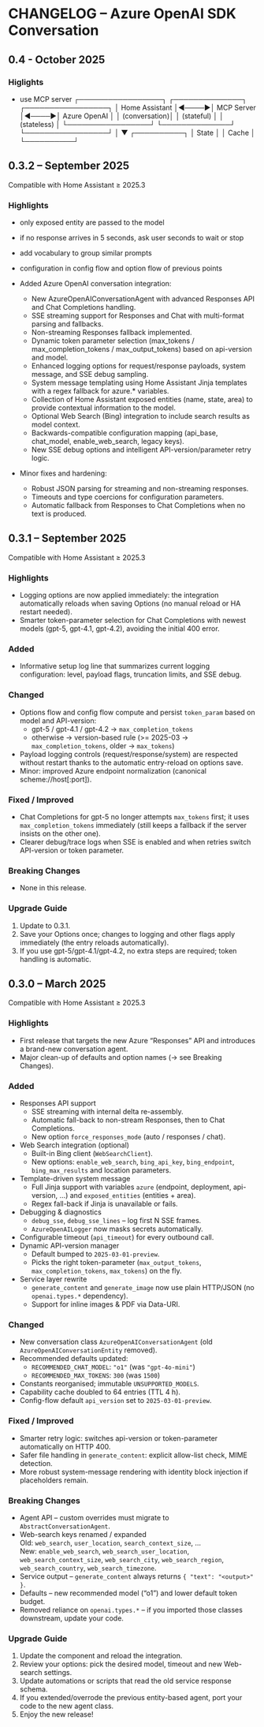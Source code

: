 # CHANGELOG – Azure OpenAI SDK Conversation  
## 0.4 - October 2025
### Higlights
- use MCP server
┌─────────────────┐      ┌──────────────┐      ┌─────────────────┐
│  Home Assistant │◄────►│  MCP Server  │◄────►│  Azure OpenAI   │
│   (conversation)│      │  (stateful)  │      │   (stateless)   │
└─────────────────┘      └──────────────┘      └─────────────────┘
                               │
                               ▼
                         ┌──────────┐
                         │  State   │
                         │  Cache   │
                         └──────────┘  
## 0.3.2 – September 2025  
Compatible with Home Assistant ≥ 2025.3  
  
### Highlights  
- only exposed entity are passed to the model
- if no response arrives in 5 seconds, ask user seconds to wait or stop
- add vocabulary to group similar prompts
- configuration in config flow and option flow of previous points
- Added Azure OpenAI conversation integration:
  - New AzureOpenAIConversationAgent with advanced Responses API and Chat Completions handling.
  - SSE streaming support for Responses and Chat with multi-format parsing and fallbacks.
  - Non-streaming Responses fallback implemented.
  - Dynamic token parameter selection (max_tokens / max_completion_tokens / max_output_tokens) based on api-version and model.
  - Enhanced logging options for request/response payloads, system message, and SSE debug sampling.
  - System message templating using Home Assistant Jinja templates with a regex fallback for azure.* variables.
  - Collection of Home Assistant exposed entities (name, state, area) to provide contextual information to the model.
  - Optional Web Search (Bing) integration to include search results as model context.
  - Backwards-compatible configuration mapping (api_base, chat_model, enable_web_search, legacy keys).
  - New SSE debug options and intelligent API-version/parameter retry logic.

- Minor fixes and hardening:
  - Robust JSON parsing for streaming and non-streaming responses.
  - Timeouts and type coercions for configuration parameters.
  - Automatic fallback from Responses to Chat Completions when no text is produced.

## 0.3.1 – September 2025  
Compatible with Home Assistant ≥ 2025.3  
  
### Highlights  
- Logging options are now applied immediately: the integration automatically reloads when saving Options (no manual reload or HA restart needed).  
- Smarter token-parameter selection for Chat Completions with newest models (gpt-5, gpt-4.1, gpt-4.2), avoiding the initial 400 error.  
  
### Added  
- Informative setup log line that summarizes current logging configuration: level, payload flags, truncation limits, and SSE debug.  
  
### Changed  
- Options flow and config flow compute and persist `token_param` based on model and API-version:  
  - gpt-5 / gpt-4.1 / gpt-4.2 → `max_completion_tokens`  
  - otherwise → version-based rule (>= 2025-03 → `max_completion_tokens`, older → `max_tokens`)  
- Payload logging controls (request/response/system) are respected without restart thanks to the automatic entry-reload on options save.  
- Minor: improved Azure endpoint normalization (canonical scheme://host[:port]).  
  
### Fixed / Improved  
- Chat Completions for gpt-5 no longer attempts `max_tokens` first; it uses `max_completion_tokens` immediately (still keeps a fallback if the server insists on the other one).  
- Clearer debug/trace logs when SSE is enabled and when retries switch API-version or token parameter.  
  
### Breaking Changes  
- None in this release.  
  
### Upgrade Guide  
1. Update to 0.3.1.  
2. Save your Options once; changes to logging and other flags apply immediately (the entry reloads automatically).  
3. If you use gpt-5/gpt-4.1/gpt-4.2, no extra steps are required; token handling is automatic.  
  
## 0.3.0 – March 2025  
Compatible with Home Assistant ≥ 2025.3  
  
### Highlights  
- First release that targets the new Azure “Responses” API and introduces a brand-new conversation agent.  
- Major clean-up of defaults and option names (→ see Breaking Changes).  
  
### Added  
- Responses API support  
  - SSE streaming with internal delta re-assembly.  
  - Automatic fall-back to non-stream Responses, then to Chat Completions.  
  - New option `force_responses_mode` (auto / responses / chat).  
- Web Search integration (optional)  
  - Built-in Bing client (`WebSearchClient`).  
  - New options: `enable_web_search`, `bing_api_key`, `bing_endpoint`, `bing_max_results` and location parameters.  
- Template-driven system message  
  - Full Jinja support with variables `azure` (endpoint, deployment, api-version, …) and `exposed_entities` (entities + area).  
  - Regex fall-back if Jinja is unavailable or fails.  
- Debugging & diagnostics  
  - `debug_sse`, `debug_sse_lines` – log first N SSE frames.  
  - `AzureOpenAILogger` now masks secrets automatically.  
- Configurable timeout (`api_timeout`) for every outbound call.  
- Dynamic API-version manager  
  - Default bumped to `2025-03-01-preview`.  
  - Picks the right token-parameter (`max_output_tokens`, `max_completion_tokens`, `max_tokens`) on the fly.  
- Service layer rewrite  
  - `generate_content` and `generate_image` now use plain HTTP/JSON (no `openai.types.*` dependency).  
  - Support for inline images & PDF via Data-URI.  
  
### Changed  
- New conversation class `AzureOpenAIConversationAgent` (old `AzureOpenAIConversationEntity` removed).  
- Recommended defaults updated:  
  - `RECOMMENDED_CHAT_MODEL`: `"o1"` (was `"gpt-4o-mini"`)  
  - `RECOMMENDED_MAX_TOKENS`: `300` (was `1500`)  
- Constants reorganised; immutable `UNSUPPORTED_MODELS`.  
- Capability cache doubled to 64 entries (TTL 4 h).  
- Config-flow default `api_version` set to `2025-03-01-preview`.  
  
### Fixed / Improved  
- Smarter retry logic: switches api-version or token-parameter automatically on HTTP 400.  
- Safer file handling in `generate_content`: explicit allow-list check, MIME detection.  
- More robust system-message rendering with identity block injection if placeholders remain.  
  
### Breaking Changes  
- Agent API – custom overrides must migrate to `AbstractConversationAgent`.  
- Web-search keys renamed / expanded    
  Old: `web_search`, `user_location`, `search_context_size`, …    
  New: `enable_web_search`, `web_search_user_location`, `web_search_context_size`, `web_search_city`, `web_search_region`, `web_search_country`, `web_search_timezone`.  
- Service output – `generate_content` always returns `{ "text": "<output>" }`.  
- Defaults – new recommended model (“o1”) and lower default token budget.  
- Removed reliance on `openai.types.*` – if you imported those classes downstream, update your code.  
  
### Upgrade Guide  
1. Update the component and reload the integration.  
2. Review your options: pick the desired model, timeout and new Web-search settings.  
3. Update automations or scripts that read the old service response schema.  
4. If you extended/overrode the previous entity-based agent, port your code to the new agent class.  
5. Enjoy the new release!  